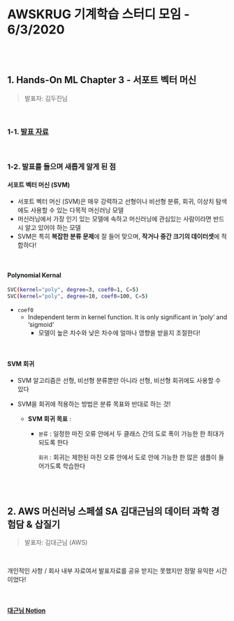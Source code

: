 # AWSKRUG 기계학습 스터디 모임 - 6/3/2020

<br>

<br>

## 1. Hands-On ML Chapter 3 - 서포트 벡터 머신

> 발표자:  김두진님

<br>

### 1-1. [발표 자료](https://drive.google.com/file/d/1-rOQAEM9Dc0odgxNBz80MQA1o-s5i7pI/view?usp=sharing)

<br>

### 1-2. 발표를 들으며 새롭게 알게 된 점

#### 서포트 벡터 머신 (SVM)

- 서포트 벡터 머신 (SVM)은 매우 강력하고 선형이나 비선형 분류, 회귀, 이상치 탐색에도 사용할 수 있는 다목적 머신러닝 모델
- 머신러닝에서 가장 인기 있는 모델에 속하고 머신러닝에 관심있는 사람이라면 반드시 알고 있어야 하는 모델
- SVM은 특히 **복잡한 분류 문제**에 잘 들어 맞으며, **작거나 중간 크기의 데이터셋**에 적합하다!

<br>

#### Polynomial Kernal

```bash
SVC(kernel="poly", degree=3, coef0=1, C=5)
SVC(kernel="poly", degree=10, coef0=100, C=5)
```

- `coef0` 
  - Independent term in kernel function. It is only significant in ‘poly’ and ‘sigmoid’
    - 모델이 높은 차수와 낮은 차수에 얼마나 영향을 받을지 조절한다!

<br>

#### SVM 회귀

- SVM 알고리즘은 선형, 비선형 분류뿐만 아니라 선형, 비선형 회귀에도 사용할 수 있다

- SVM을 회귀에 적용하는 방법은 분류 목표와 반대로 하는 것!

  - **SVM 회귀 목표** :

    - `분류` : 일정한 마진 오류 안에서 두 클래스 간의 도로 폭이 가능한 한 최대가 되도록 한다

      `회귀` : 회귀는 제한된 마진 오류 안에서 도로 안에 가능한 한 많은 샘플이 들어가도록 학습한다

<br>

<br>

## 2. AWS 머신러닝 스페셜 SA 김대근님의 데이터 과학 경험담 & 삽질기

> 발표자: 김대근님 (AWS)

<br>

개인적인 사항 / 회사 내부 자료여서 발표자료를 공유 받지는 못했지만 정말 유익한 시간이었다! 

<br>

#### [대근님 Notion](https://www.notion.so/About-me-9fee9a6ea86f4afbb054fe3a8c57a9ec)

